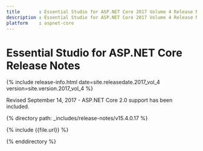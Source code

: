 ```yaml
---
title 		: Essential Studio for ASP.NET Core 2017 Volume 4 Release Notes
description : Essential Studio for ASP.NET Core 2017 Volume 4 Release Notes
platform 	: aspnet-core
---
```


# Essential Studio for ASP.NET Core Release Notes

{% include release-info.html date=site.releasedate.2017_vol_4 version=site.version.2017_vol_4 %} 

Revised September 14, 2017 -  ASP.NET Core 2.0 support has been included.

{% directory path: _includes/release-notes/v15.4.0.17 %}

{% include {{file.url}} %}

{% enddirectory %}